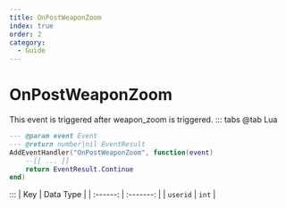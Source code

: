 ```yaml
---
title: OnPostWeaponZoom
index: true
order: 2
category:
  - Guide
---
```


# OnPostWeaponZoom
This event is triggered after weapon_zoom is triggered.
::: tabs
@tab Lua
```lua
--- @param event Event
--- @return number|nil EventResult
AddEventHandler("OnPostWeaponZoom", function(event)
    --[[ ... ]]
    return EventResult.Continue
end)
```

:::
|    Key   | Data Type |
| :------: | :-------: |
| `userid` |   `int`   |